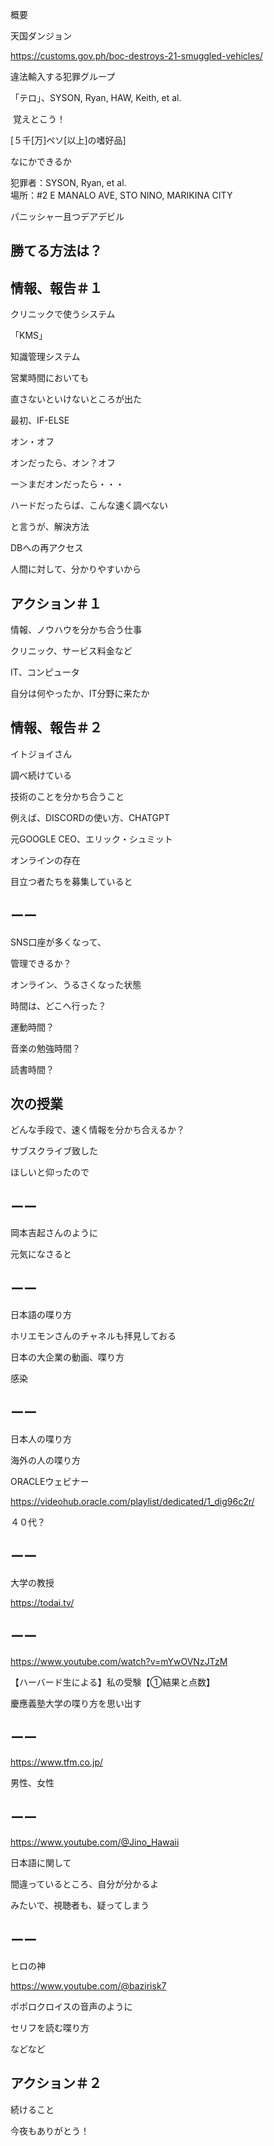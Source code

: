 概要

天国ダンジョン

https://customs.gov.ph/boc-destroys-21-smuggled-vehicles/

違法輸入する犯罪グループ

「テロ」、SYSON, Ryan, HAW, Keith, et al.

 覚えとこう！

[５千[万]ペソ[以上]の嗜好品]

なにかできるか

犯罪者：SYSON, Ryan, et al.<br/>
場所：#2 E MANALO AVE, STO NINO, MARIKINA CITY

パニッシャー且つデアデビル

## 勝てる方法は？

## 情報、報告＃１

クリニックで使うシステム

「KMS」

知識管理システム

営業時間においても

直さないといけないところが出た

最初、IF-ELSE

オン・オフ

オンだったら、オン？オフ

ー＞まだオンだったら・・・

ハードだったらば、こんな速く調べない

と言うが、解決方法

DBへの再アクセス

人間に対して、分かりやすいから

## アクション＃１

情報、ノウハウを分かち合う仕事

クリニック、サービス料金など

IT、コンピュータ

自分は何やったか、IT分野に来たか

## 情報、報告＃２

イトジョイさん

調べ続けている

技術のことを分かち合うこと

例えば、DISCORDの使い方、CHATGPT

元GOOGLE CEO、エリック・シュミット

オンラインの存在

目立つ者たちを募集していると

## ーー

SNS口座が多くなって、

管理できるか？

オンライン、うるさくなった状態

時間は、どこへ行った？

運動時間？

音楽の勉強時間？

読書時間？

## 次の授業

どんな手段で、速く情報を分かち合えるか？

サブスクライブ致した

ほしいと仰ったので

## ーー

岡本吉起さんのように

元気になさると

## ーー

日本語の喋り方

ホリエモンさんのチャネルも拝見しておる

日本の大企業の動画、喋り方

感染

## ーー

日本人の喋り方

海外の人の喋り方

ORACLEウェビナー

https://videohub.oracle.com/playlist/dedicated/1_dig96c2r/

４０代？

## ーー

大学の教授

https://todai.tv/

## ーー

https://www.youtube.com/watch?v=mYwOVNzJTzM

【ハーバード生による】私の受験【①結果と点数】

慶應義塾大学の喋り方を思い出す

## ーー

https://www.tfm.co.jp/

男性、女性

## ーー

https://www.youtube.com/@Jino_Hawaii

日本語に関して

間違っているところ、自分が分かるよ

みたいで、視聴者も、疑ってしまう

## ーー

ヒロの神

https://www.youtube.com/@bazirisk7

ポポロクロイスの音声のように

セリフを読む喋り方

などなど

## アクション＃２

続けること

今夜もありがとう！


